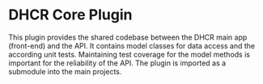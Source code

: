 # DHCR Core Plugin
This plugin provides the shared codebase between the DHCR main app (front-end) and the API. It contains model classes for data access and the according unit tests.
Maintaining test coverage for the model methods is important for the reliability of the API. 
The plugin is imported as a submodule into the main projects. 